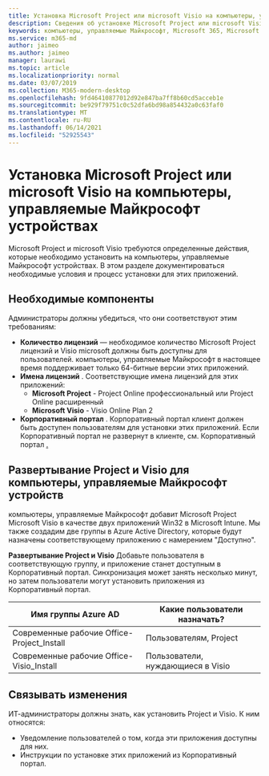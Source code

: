```yaml
---
title: Установка Microsoft Project или microsoft Visio на компьютеры, управляемые Майкрософт устройствах
description: Сведения об установке Microsoft Project или microsoft Visio на компьютеры, управляемые Майкрософт устройствах
keywords: компьютеры, управляемые Майкрософт, Microsoft 365, Microsoft Project, Microsoft Visio
ms.service: m365-md
author: jaimeo
ms.author: jaimeo
manager: laurawi
ms.topic: article
ms.localizationpriority: normal
ms.date: 03/07/2019
ms.collection: M365-modern-desktop
ms.openlocfilehash: 9fd46410877012d92e847ba7ff8b60cd5acceb1e
ms.sourcegitcommit: be929f79751c0c52dfa6bd98a854432a0c63faf0
ms.translationtype: MT
ms.contentlocale: ru-RU
ms.lasthandoff: 06/14/2021
ms.locfileid: "52925543"
---
```

# <a name="install-microsoft-project-or-microsoft-visio-on-microsoft-managed-desktop-devices"></a>Установка Microsoft Project или microsoft Visio на компьютеры, управляемые Майкрософт устройствах

Microsoft Project и microsoft Visio требуются определенные действия, которые необходимо установить на компьютеры, управляемые Майкрософт устройствах. В этом разделе документироваться необходимые условия и процесс установки для этих приложений.

## <a name="prerequisites"></a>Необходимые компоненты

Администраторы должны убедиться, что они соответствуют этим требованиям:
- **Количество лицензий** — необходимое количество Microsoft Project лицензий и Visio microsoft должны быть доступны для пользователей. компьютеры, управляемые Майкрософт в настоящее время поддерживает только 64-битные версии этих приложений. 
- **Имена лицензий** . Соответствующие имена лицензий для этих приложений:
    - **Microsoft Project** - Project Online профессиональный или Project Online расширенный
    - **Microsoft Visio** - Visio Online Plan 2
- **Корпоративный портал** . Корпоративный портал клиент должен быть доступен пользователям для установки этих приложений. Если Корпоративный портал не развернут в клиенте, см. Корпоративный портал [.](company-portal.md)

## <a name="deploy-project-and-visio-for-microsoft-managed-desktop-devices"></a>Развертывание Project и Visio для компьютеры, управляемые Майкрософт устройств
компьютеры, управляемые Майкрософт добавит Microsoft Project Microsoft Visio в качестве двух приложений Win32 в Microsoft Intune. Мы также создадим две группы в Azure Active Directory, которые будут назначены соответствующему приложению с намерением "Доступно". 

**Развертывание Project и Visio** Добавьте пользователя в соответствующую группу, и приложение станет доступным в Корпоративный портал. Синхронизация может занять несколько минут, но затем пользователи могут установить приложения из Корпоративный портал. 

Имя группы Azure AD | Какие пользователи назначать?   
 --- | ---
Современные рабочие Office-Project_Install | Пользователям, Project
Современные рабочие Office-Visio_Install | Пользователи, нуждающиеся в Visio

## <a name="communicate-changes"></a>Связывать изменения
ИТ-администраторы должны знать, как установить Project и Visio. К ним относятся: 
- Уведомление пользователей о том, когда эти приложения доступны для них. 
- Инструкции по установке этих приложений из Корпоративный портал.
